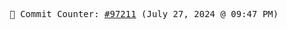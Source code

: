 <p align="center">
    <samp>
        📮 Commit Counter: <a href="https://github.com/Javascript-void0/Javascript-void0/commits/main">#97211</a> (July 27, 2024 @ 09:47 PM)
    </samp>
</p>